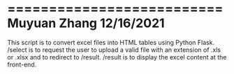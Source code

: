 ==========================
Muyuan Zhang
12/16/2021
==========================
This script is to convert excel files into HTML tables using Python Flask.
/select is to request the user to upload a valid file with an extension of .xls or .xlsx
and to redirect to /result.
/result is to display the excel content at the front-end.
